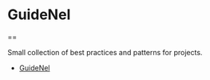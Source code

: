 # GuideNel
==

Small collection of best practices and patterns for projects.

- [GuideNel](#guidenel)
<!--  - [README Before All](#readme-before-all)-->
<!--  - [Git guide](#git-guide)-->
<!--    - [Commit](#commit)-->
<!--    - [Branch](#branch)-->
<!--    - [Merge](#merge)-->
<!--    - [A Merge](#a-merge)-->
<!--  - [How/When to Tag?](#howwhen-to-tag)-->
<!--    - [T1K Gem](#t1k-gem)-->
<!--    - [References](#references)-->
<!--  - [Versioning](#versioning)-->
<!--  - [Contributing](#contributing)-->
<!--    - [Trello](#trello)-->
<!--    - [Tools](#tools)-->
<!--    - [Github Page](#github-page)-->

<!--## README Before All-->
